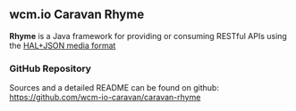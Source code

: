 ## wcm.io Caravan Rhyme

**Rhyme** is a Java framework for providing or consuming RESTful APIs using the [HAL+JSON media format](http://stateless.co/hal_specification.html)

### GitHub Repository

Sources and a detailed README can be found on github: https://github.com/wcm-io-caravan/caravan-rhyme
